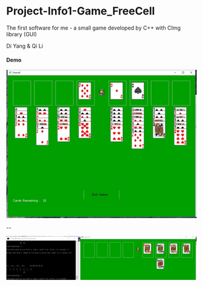 # Project-Info1-Game_FreeCell

The first software for me - a small game developed by C++ with CImg library (GUI)

Di Yang & Qi Li

#### Demo

![ad](https://github.com/YangDi666/Project-Info1-Game_FreeCell/blob/master/demo/demo.jpg)

--

![ad](https://github.com/YangDi666/Project-Info1-Game_FreeCell/blob/master/demo/fin.png)
